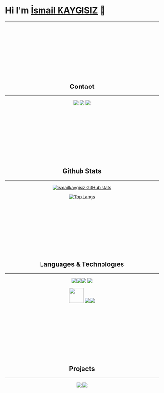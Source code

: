 # Hi I'm [İsmail KAYGISIZ](https://ismailkaygisiz.github.io/) 👋
---

<div style="align-items:center;text-align:center;margin-top:5vh">

## __Contact__
---
<a title="Gmail" href="mailto:kaygisizismail24@gmail.com"><img src="https://img.icons8.com/color/48/000000/gmail-new.png"/></a>
<a title="LinkedIn" href="https://www.linkedin.com/in/ismail-kaygisiz-a39174200/" target="_blank"><img src="https://img.icons8.com/color/48/000000/linkedin.png"/></a>
<a title="Instagram" href="https://www.instagram.com/ismail_kaygszz/" target="_blank"><img src="https://img.icons8.com/fluency/48/000000/instagram-new.png"/></a>

<div style="margin-top:5vh"></div>

## __Github Stats__
---
[![ismailkaygisiz GitHub stats](https://github-readme-stats.vercel.app/api?username=ismailkaygisiz&show_icons=true&theme=tokyonight)](https://github.com/ismailkaygisiz/)

[![Top Langs](https://github-readme-stats.vercel.app/api/top-langs/?username=ismailkaygisiz&theme=radical&layout=compact)](https://github.com/ismailkaygisiz/)

<div style="margin-top:5vh"></div>

## __Languages & Technologies__
---

<span><img src="https://img.icons8.com/color/48/000000/c-sharp-logo.png"/></span><span><img src="https://img.icons8.com/color/48/000000/dart.png"/></span><span><img src="https://img.icons8.com/color/48/000000/typescript.png"/></span>
</span><span><img src="https://img.icons8.com/color/48/000000/python--v1.png"/></span>

<span><img width=48px src="https://iconape.com/wp-content/png_logo_vector/dot-net-core.png"></span>
<span><img src="https://img.icons8.com/color/48/000000/flutter.png"/></span><span><img src="https://img.icons8.com/color/48/000000/angularjs.png"/>

<div style="margin-top:5vh"></div>

## __Projects__
---
<a href="https://github.com/ismailkaygisiz/ArtChitecture">
  <img src="https://github-readme-stats.vercel.app/api/pin/?username=ismailkaygisiz&repo=ArtChitecture&theme=cobalt" />
</a>
<a href="https://github.com/ismailkaygisiz/ReCapProject">
  <img src="https://github-readme-stats.vercel.app/api/pin/?username=ismailkaygisiz&repo=ReCapProject&theme=cobalt" />
</a>

</div>
